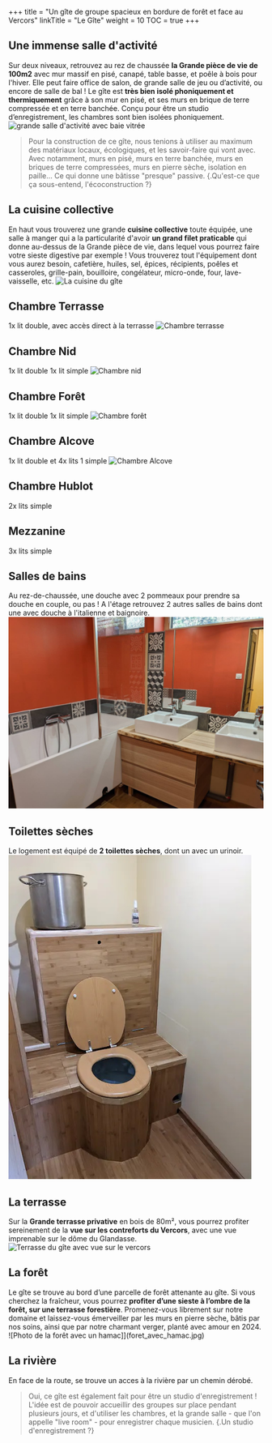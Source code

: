 +++
title = "Un gîte de groupe spacieux en bordure de forêt et face au Vercors"
linkTitle = "Le Gîte"
weight = 10 
TOC = true
+++

## Une immense salle d'activité
Sur deux niveaux, retrouvez au rez de chaussée **la Grande pièce de vie de 100m2** avec mur massif en pisé, canapé, table basse, et poêle à bois pour l'hiver. Elle peut faire office de salon, de grande salle de jeu ou d’activité, ou encore de salle de bal !
Le gîte est **très bien isolé phoniquement et thermiquement** grâce à son mur en pisé, et ses murs en brique de terre compressée et en terre banchée. Conçu pour être un studio d’enregistrement, les chambres sont bien isolées phoniquement.
![grande salle d'activité avec baie vitrée](grandesalle1.jpg)

> Pour la construction de ce gîte, nous tenions à utiliser au maximum des matériaux locaux, écologiques, et les savoir-faire qui vont avec. Avec notamment, murs en pisé, murs en terre banchée, murs en briques de terre compressées, murs en pierre sèche, isolation en paille... Ce qui donne une bâtisse "presque" passive.
{.Qu'est-ce que ça sous-entend, l'écoconstruction ?}

## La cuisine collective
En haut vous trouverez une grande **cuisine collective** toute équipée, une salle à manger qui a la particularité d'avoir **un grand filet praticable** qui donne au-dessus de la Grande pièce de vie, dans lequel vous pourrez faire votre sieste digestive par exemple ! Vous trouverez tout l'équipement dont vous aurez besoin, cafetière, huiles, sel, épices, récipients, poêles et casseroles, grille-pain, bouilloire, congélateur,  micro-onde, four, lave-vaisselle, etc.
![La cuisine du gîte](Cusine.jpg)

## Chambre Terrasse 
1x lit double, avec accès direct à la terrasse
![Chambre terrasse](chambresterrasse.jpg)

## Chambre Nid
1x lit double 1x lit simple
![Chambre nid](chambrenid.jpg)

## Chambre Forêt
1x lit double 1x lit simple
![Chambre forêt](chambreforet.jpg)

## Chambre Alcove
1x lit double et 4x lits 1 simple
![Chambre Alcove](chambrealcove.jpg)

## Chambre Hublot
2x lits simple

## Mezzanine
3x lits simple

## Salles de bains
Au rez-de-chaussée, une douche avec 2 pommeaux pour prendre sa douche en couple, ou pas !
A l'étage retrouvez 2 autres salles de bains dont une avec douche à l'italienne et baignoire.
![Salle de bain avec douche et baignoire](salle_de_bain_1.jpg)

## Toilettes sèches
Le logement est équipé de **2 toilettes sèches**, dont un avec un urinoir.
![Toilettes seches](toilettes_seches.jpg)

## La terrasse
Sur la **Grande terrasse privative** en bois de 80m², vous pourrez profiter sereinement de la **vue sur les contreforts du Vercors**, avec une vue imprenable sur le dôme du Glandasse.
![Terrasse du gîte avec vue sur le vercors](terrasse.jpg)

## La forêt
Le gîte se trouve au bord d’une parcelle de forêt attenante au gîte. Si vous cherchez la fraîcheur, vous pourrez **profiter d’une sieste à l’ombre de la forêt, sur une terrasse forestière**. Promenez-vous librement sur notre domaine et laissez-vous émerveiller par les murs en pierre sèche, bâtis par nos soins, ainsi que par notre charmant verger, planté avec amour en 2024.
![Photo de la forêt avec un  hamac]](foret_avec_hamac.jpg)

## La rivière
En face de la route, se trouve un acces à la rivière par un chemin dérobé.

> Oui, ce gîte est également fait pour être un studio d'enregistrement ! L'idée est de pouvoir accueillir des groupes sur place pendant plusieurs jours, et d'utiliser les chambres, et la grande salle - que l'on appelle "live room" - pour enregistrer chaque musicien.
{.Un studio d'enregistrement ?}
